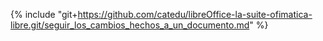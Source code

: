 {% include "git+https://github.com/catedu/libreOffice-la-suite-ofimatica-libre.git/seguir_los_cambios_hechos_a_un_documento.md" %}